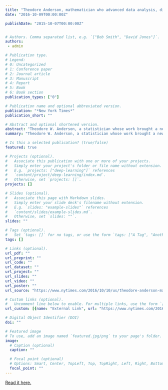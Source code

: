 ```yaml
---
title: "Theodore Anderson, mathematician who advanced data analysis, dies at 98."
date: "2016-10-09T00:00:00Z"

publishDate: "2015-10-07T00:00:00Z"


# Authors. Comma separated list, e.g. `["Bob Smith", "David Jones"]`.
authors:
 - admin

# Publication type.
# Legend:
# 0: Uncategorized
# 1: Conference paper
# 2: Journal article
# 3: Manuscript
# 4: Report
# 5: Book
# 6: Book section
publication_types: ["0"]

# Publication name and optional abbreviated version.
publication: "*New York Times*"
publication_short: ""

# Abstract and optional shortened version.
abstract: "Theodore W. Anderson, a statistician whose work brought a new mathematical rigor to economics and social science in the postwar years and helped pave the way for modern econometrics and data analysis, died on Sept. 17 in Stanford, Calif. He was 98."
summary: "Theodore W. Anderson, a statistician whose work brought a new mathematical rigor to economics and social science in the postwar years and helped pave the way for modern econometrics and data analysis"

# Is this a selected publication? (true/false)
featured: true

# Projects (optional).
#   Associate this publication with one or more of your projects.
#   Simply enter your project's folder or file name without extension.
#   E.g. `projects: ["deep-learning"]` references
#   `content/project/deep-learning/index.md`.
#   Otherwise, set `projects: []`.
projects: []

# Slides (optional).
#   Associate this page with Markdown slides.
#   Simply enter your slide deck's filename without extension.
#   E.g. `slides: "example-slides"` references
#   `content/slides/example-slides.md`.
#   Otherwise, set `slides: ""`.
slides: ""

# Tags (optional).
#   Set `tags: []` for no tags, or use the form `tags: ["A Tag", "Another Tag"]` for one or more tags.
tags: []

# Links (optional).
url_pdf: ""
url_preprint: ""
url_code: ""
url_dataset: ""
url_project: ""
url_slides: ""
url_video: ""
url_poster: ""
url_source: "https://www.nytimes.com/2016/10/10/us/theodore-anderson-mathematician-who-advanced-data-analysis-dies-at-98.html"

# Custom links (optional).
#   Uncomment line below to enable. For multiple links, use the form `[{...}, {...}, {...}]`.
url_custom: [{name: "External Link", url: "https://www.nytimes.com/2016/10/10/us/theodore-anderson-mathematician-who-advanced-data-analysis-dies-at-98.html"}]

# Digital Object Identifier (DOI)
doi: ""

# Featured image
# To use, add an image named `featured.jpg/png` to your page's folder.
image:
  # Caption (optional)
  caption: ""

  # Focal point (optional)
  # Options: Smart, Center, TopLeft, Top, TopRight, Left, Right, BottomLeft, Bottom, BottomRight
  focal_point: ""
---
```

[Read it here.](https://www.nytimes.com/2016/10/10/us/theodore-anderson-mathematician-who-advanced-data-analysis-dies-at-98.html)
